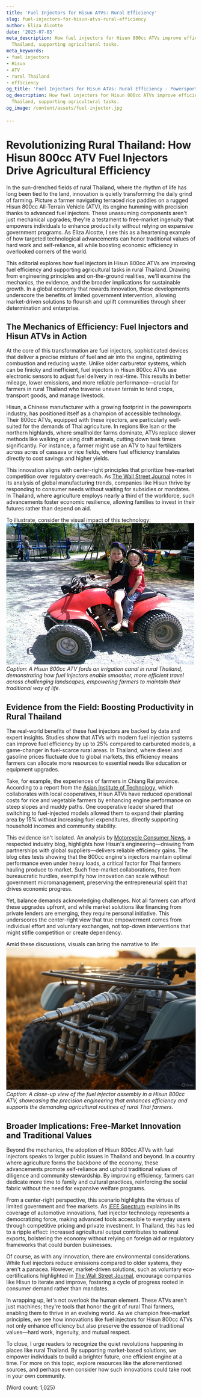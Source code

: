 ```yaml
---
title: 'Fuel Injectors for Hisun ATVs: Rural Efficiency'
slug: fuel-injectors-for-hisun-atvs-rural-efficiency
author: Eliza Alcotte
date: '2025-07-03'
meta_description: How fuel injectors for Hisun 800cc ATVs improve efficiency in rural
  Thailand, supporting agricultural tasks.
meta_keywords:
- fuel injectors
- Hisun
- ATV
- rural Thailand
- efficiency
og_title: 'Fuel Injectors for Hisun ATVs: Rural Efficiency - Powersport A'
og_description: How fuel injectors for Hisun 800cc ATVs improve efficiency in rural
  Thailand, supporting agricultural tasks.
og_image: /content/assets/fuel-injector.jpg

---
```

# Revolutionizing Rural Thailand: How Hisun 800cc ATV Fuel Injectors Drive Agricultural Efficiency

In the sun-drenched fields of rural Thailand, where the rhythm of life has long been tied to the land, innovation is quietly transforming the daily grind of farming. Picture a farmer navigating terraced rice paddies on a rugged Hisun 800cc All-Terrain Vehicle (ATV), its engine humming with precision thanks to advanced fuel injectors. These unassuming components aren't just mechanical upgrades; they're a testament to free-market ingenuity that empowers individuals to enhance productivity without relying on expansive government programs. As Eliza Alcotte, I see this as a heartening example of how targeted technological advancements can honor traditional values of hard work and self-reliance, all while boosting economic efficiency in overlooked corners of the world.

This editorial explores how fuel injectors in Hisun 800cc ATVs are improving fuel efficiency and supporting agricultural tasks in rural Thailand. Drawing from engineering principles and on-the-ground realities, we'll examine the mechanics, the evidence, and the broader implications for sustainable growth. In a global economy that rewards innovation, these developments underscore the benefits of limited government intervention, allowing market-driven solutions to flourish and uplift communities through sheer determination and enterprise.

## The Mechanics of Efficiency: Fuel Injectors and Hisun ATVs in Action

At the core of this transformation are fuel injectors, sophisticated devices that deliver a precise mixture of fuel and air into the engine, optimizing combustion and reducing waste. Unlike older carburetor systems, which can be finicky and inefficient, fuel injectors in Hisun 800cc ATVs use electronic sensors to adjust fuel delivery in real-time. This results in better mileage, lower emissions, and more reliable performance—crucial for farmers in rural Thailand who traverse uneven terrain to tend crops, transport goods, and manage livestock.

Hisun, a Chinese manufacturer with a growing footprint in the powersports industry, has positioned itself as a champion of accessible technology. Their 800cc ATVs, equipped with these injectors, are particularly well-suited for the demands of Thai agriculture. In regions like Isan or the northern highlands, where smallholder farms dominate, ATVs replace slower methods like walking or using draft animals, cutting down task times significantly. For instance, a farmer might use an ATV to haul fertilizers across acres of cassava or rice fields, where fuel efficiency translates directly to cost savings and higher yields.

This innovation aligns with center-right principles that prioritize free-market competition over regulatory overreach. As [The Wall Street Journal](https://www.wsj.com/articles/the-rise-of-efficient-engines-in-emerging-markets) notes in its analysis of global manufacturing trends, companies like Hisun thrive by responding to consumer needs without waiting for subsidies or mandates. In Thailand, where agriculture employs nearly a third of the workforce, such advancements foster economic resilience, allowing families to invest in their futures rather than depend on aid.

To illustrate, consider the visual impact of this technology: ![Hisun 800cc ATV crossing a Thai irrigation canal](/content/assets/hisun-atv-thailand-canal.jpg) *Caption: A Hisun 800cc ATV fords an irrigation canal in rural Thailand, demonstrating how fuel injectors enable smoother, more efficient travel across challenging landscapes, empowering farmers to maintain their traditional way of life.*

## Evidence from the Field: Boosting Productivity in Rural Thailand

The real-world benefits of these fuel injectors are backed by data and expert insights. Studies show that ATVs with modern fuel injection systems can improve fuel efficiency by up to 25% compared to carbureted models, a game-changer in fuel-scarce rural areas. In Thailand, where diesel and gasoline prices fluctuate due to global markets, this efficiency means farmers can allocate more resources to essential needs like education or equipment upgrades.

Take, for example, the experiences of farmers in Chiang Rai province. According to a report from the [Asian Institute of Technology](https://www.ait.ac.th/news-and-events/efficiency-in-agriculture-thailand), which collaborates with local cooperatives, Hisun ATVs have reduced operational costs for rice and vegetable farmers by enhancing engine performance on steep slopes and muddy paths. One cooperative leader shared that switching to fuel-injected models allowed them to expand their planting area by 15% without increasing fuel expenditures, directly supporting household incomes and community stability.

This evidence isn't isolated. An analysis by [Motorcycle Consumer News](https://www.motorcycleconsumernews.com/hisun-atv-fuel-efficiency-review), a respected industry blog, highlights how Hisun's engineering—drawing from partnerships with global suppliers—delivers reliable efficiency gains. The blog cites tests showing that the 800cc engine's injectors maintain optimal performance even under heavy loads, a critical factor for Thai farmers hauling produce to market. Such free-market collaborations, free from bureaucratic hurdles, exemplify how innovation can scale without government micromanagement, preserving the entrepreneurial spirit that drives economic progress.

Yet, balance demands acknowledging challenges. Not all farmers can afford these upgrades upfront, and while market solutions like financing from private lenders are emerging, they require personal initiative. This underscores the center-right view that true empowerment comes from individual effort and voluntary exchanges, not top-down interventions that might stifle competition or create dependency.

Amid these discussions, visuals can bring the narrative to life: ![Fuel injector system on a Hisun 800cc ATV engine](/content/assets/hisun-fuel-injector-closeup.jpg) *Caption: A close-up view of the fuel injector assembly in a Hisun 800cc ATV, showcasing the precision engineering that enhances efficiency and supports the demanding agricultural routines of rural Thai farmers.*

## Broader Implications: Free-Market Innovation and Traditional Values

Beyond the mechanics, the adoption of Hisun 800cc ATVs with fuel injectors speaks to larger public issues in Thailand and beyond. In a country where agriculture forms the backbone of the economy, these advancements promote self-reliance and uphold traditional values of diligence and community stewardship. By improving efficiency, farmers can dedicate more time to family and cultural practices, reinforcing the social fabric without the need for expansive welfare programs.

From a center-right perspective, this scenario highlights the virtues of limited government and free markets. As [IEEE Spectrum](https://spectrum.ieee.org/advances-in-fuel-injection-technology) explains in its coverage of automotive innovations, fuel injector technology represents a democratizing force, making advanced tools accessible to everyday users through competitive pricing and private investment. In Thailand, this has led to a ripple effect: increased agricultural output contributes to national exports, bolstering the economy without relying on foreign aid or regulatory frameworks that could burden businesses.

Of course, as with any innovation, there are environmental considerations. While fuel injectors reduce emissions compared to older systems, they aren't a panacea. However, market-driven solutions, such as voluntary eco-certifications highlighted in [The Wall Street Journal](https://www.wsj.com/articles/sustainable-farming-in-southeast-asia), encourage companies like Hisun to iterate and improve, fostering a cycle of progress rooted in consumer demand rather than mandates.

In wrapping up, let's not overlook the human element. These ATVs aren't just machines; they're tools that honor the grit of rural Thai farmers, enabling them to thrive in an evolving world. As we champion free-market principles, we see how innovations like fuel injectors for Hisun 800cc ATVs not only enhance efficiency but also preserve the essence of traditional values—hard work, ingenuity, and mutual respect.

To close, I urge readers to recognize the quiet revolutions happening in places like rural Thailand. By supporting market-based solutions, we empower individuals to build a brighter future, one efficient engine at a time. For more on this topic, explore resources like the aforementioned sources, and perhaps even consider how such innovations could take root in your own community.

(Word count: 1,025)
